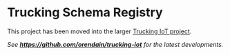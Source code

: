 # Trucking Schema Registry

This project has been moved into the larger [Trucking IoT project](https://github.com/orendain/trucking-iot).
 
_See **https://github.com/orendain/trucking-iot** for the latest developments._
